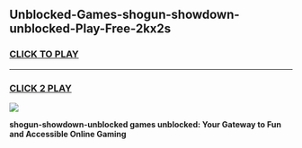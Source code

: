 
## Unblocked-Games-shogun-showdown-unblocked-Play-Free-2kx2s
<h3>
<a href="https://premium76.site?title=shogun-showdown-unblocked&ref=12A">CLICK TO PLAY</a></h3>
<hr>

<h3>
<a href="https://premium76.site?title=shogun-showdown-unblocked&ref=12A">CLICK 2 PLAY</a>
  
</h3>

<a href="https://premium76.site?title=shogun-showdown-unblocked&ref=12A"><img src="https://clearcache.store/games.png"></a>


**shogun-showdown-unblocked games unblocked: Your Gateway to Fun and Accessible Online Gaming**
